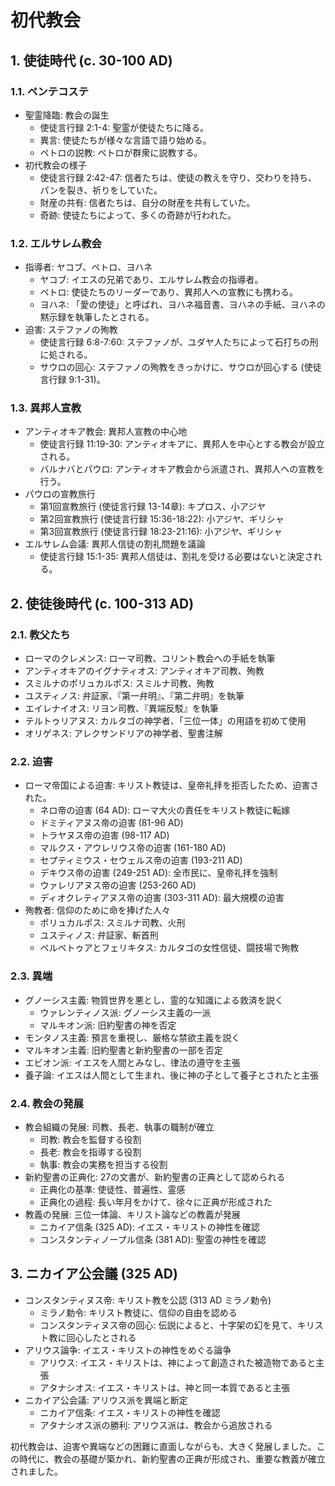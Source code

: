 # 初代教会

## 1. 使徒時代 (c. 30-100 AD)

### 1.1. ペンテコステ

- 聖霊降臨: 教会の誕生
    - 使徒言行録 2:1-4: 聖霊が使徒たちに降る。
    - 異言: 使徒たちが様々な言語で語り始める。
    - ペトロの説教: ペトロが群衆に説教する。
- 初代教会の様子
    - 使徒言行録 2:42-47: 信者たちは、使徒の教えを守り、交わりを持ち、パンを裂き、祈りをしていた。
    - 財産の共有: 信者たちは、自分の財産を共有していた。
    - 奇跡: 使徒たちによって、多くの奇跡が行われた。

### 1.2. エルサレム教会

- 指導者: ヤコブ、ペトロ、ヨハネ
    - ヤコブ: イエスの兄弟であり、エルサレム教会の指導者。
    - ペトロ: 使徒たちのリーダーであり、異邦人への宣教にも携わる。
    - ヨハネ: 「愛の使徒」と呼ばれ、ヨハネ福音書、ヨハネの手紙、ヨハネの黙示録を執筆したとされる。
- 迫害: ステファノの殉教
    - 使徒言行録 6:8-7:60: ステファノが、ユダヤ人たちによって石打ちの刑に処される。
    - サウロの回心: ステファノの殉教をきっかけに、サウロが回心する (使徒言行録 9:1-31)。

### 1.3. 異邦人宣教

- アンティオキア教会: 異邦人宣教の中心地
    - 使徒言行録 11:19-30: アンティオキアに、異邦人を中心とする教会が設立される。
    - バルナバとパウロ: アンティオキア教会から派遣され、異邦人への宣教を行う。
- パウロの宣教旅行
    - 第1回宣教旅行 (使徒言行録 13-14章): キプロス、小アジヤ
    - 第2回宣教旅行 (使徒言行録 15:36-18:22): 小アジヤ、ギリシャ
    - 第3回宣教旅行 (使徒言行録 18:23-21:16): 小アジヤ、ギリシャ
- エルサレム会議: 異邦人信徒の割礼問題を議論
    - 使徒言行録 15:1-35: 異邦人信徒は、割礼を受ける必要はないと決定される。

## 2. 使徒後時代 (c. 100-313 AD)

### 2.1. 教父たち

- ローマのクレメンス: ローマ司教、コリント教会への手紙を執筆
- アンティオキアのイグナティオス: アンティオキア司教、殉教
- スミルナのポリュカルポス: スミルナ司教、殉教
- ユスティノス: 弁証家、『第一弁明』、『第二弁明』を執筆
- エイレナイオス: リヨン司教、『異端反駁』を執筆
- テルトゥリアヌス: カルタゴの神学者、「三位一体」の用語を初めて使用
- オリゲネス: アレクサンドリアの神学者、聖書注解

### 2.2. 迫害

- ローマ帝国による迫害: キリスト教徒は、皇帝礼拝を拒否したため、迫害された。
    - ネロ帝の迫害 (64 AD): ローマ大火の責任をキリスト教徒に転嫁
    - ドミティアヌス帝の迫害 (81-96 AD)
    - トラヤヌス帝の迫害 (98-117 AD)
    - マルクス・アウレリウス帝の迫害 (161-180 AD)
    - セプティミウス・セウェルス帝の迫害 (193-211 AD)
    - デキウス帝の迫害 (249-251 AD): 全市民に、皇帝礼拝を強制
    - ウァレリアヌス帝の迫害 (253-260 AD)
    - ディオクレティアヌス帝の迫害 (303-311 AD): 最大規模の迫害
- 殉教者: 信仰のために命を捧げた人々
    - ポリュカルポス: スミルナ司教、火刑
    - ユスティノス: 弁証家、斬首刑
    - ペルペトゥアとフェリキタス: カルタゴの女性信徒、闘技場で殉教

### 2.3. 異端

- グノーシス主義: 物質世界を悪とし、霊的な知識による救済を説く
    - ウァレンティノス派: グノーシス主義の一派
    - マルキオン派: 旧約聖書の神を否定
- モンタノス主義: 預言を重視し、厳格な禁欲主義を説く
- マルキオン主義: 旧約聖書と新約聖書の一部を否定
- エビオン派: イエスを人間とみなし、律法の遵守を主張
- 養子論: イエスは人間として生まれ、後に神の子として養子とされたと主張

### 2.4. 教会の発展

- 教会組織の発展: 司教、長老、執事の職制が確立
    - 司教: 教会を監督する役割
    - 長老: 教会を指導する役割
    - 執事: 教会の実務を担当する役割
- 新約聖書の正典化: 27の文書が、新約聖書の正典として認められる
    - 正典化の基準: 使徒性、普遍性、霊感
    - 正典化の過程: 長い年月をかけて、徐々に正典が形成された
- 教義の発展: 三位一体論、キリスト論などの教義が発展
    - ニカイア信条 (325 AD): イエス・キリストの神性を確認
    - コンスタンティノープル信条 (381 AD): 聖霊の神性を確認

## 3. ニカイア公会議 (325 AD)

- コンスタンティヌス帝: キリスト教を公認 (313 AD ミラノ勅令)
    - ミラノ勅令: キリスト教徒に、信仰の自由を認める
    - コンスタンティヌス帝の回心: 伝説によると、十字架の幻を見て、キリスト教に回心したとされる
- アリウス論争: イエス・キリストの神性をめぐる論争
    - アリウス: イエス・キリストは、神によって創造された被造物であると主張
    - アタナシオス: イエス・キリストは、神と同一本質であると主張
- ニカイア公会議: アリウス派を異端と断定
    - ニカイア信条: イエス・キリストの神性を確認
    - アタナシオス派の勝利: アリウス派は、教会から追放される

初代教会は、迫害や異端などの困難に直面しながらも、大きく発展しました。この時代に、教会の基礎が築かれ、新約聖書の正典が形成され、重要な教義が確立されました。 